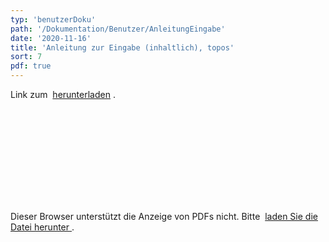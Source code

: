 ```yaml
---
typ: 'benutzerDoku'
path: '/Dokumentation/Benutzer/AnleitungEingabe'
date: '2020-11-16'
title: 'Anleitung zur Eingabe (inhaltlich), topos'
sort: 7
pdf: true
---
```


Link zum &nbsp;<a rel="noopener noreferrer" href="https://ucarecdn.com/610999e7-52f8-43fb-a4b0-f09da7767aa0/AnleitungEingabe.pdf" target="_blank">herunterladen</a>&nbsp;.

<object data="https://ucarecdn.com/610999e7-52f8-43fb-a4b0-f09da7767aa0/AnleitungEingabe.pdf" type="application/pdf" width="100%" height="100%" margin-left="-12" margin-right="-12">
  <embed src="https://ucarecdn.com/610999e7-52f8-43fb-a4b0-f09da7767aa0/AnleitungEingabe.pdf">
    <p>
      Dieser Browser unterstützt die Anzeige von PDFs nicht. Bitte&nbsp;
      <a rel="noopener noreferrer" href="https://ucarecdn.com/610999e7-52f8-43fb-a4b0-f09da7767aa0/AnleitungEingabe.pdf" target="_blank">
        laden Sie die Datei herunter
      </a>.
    </p>
  </embed>
</object>
